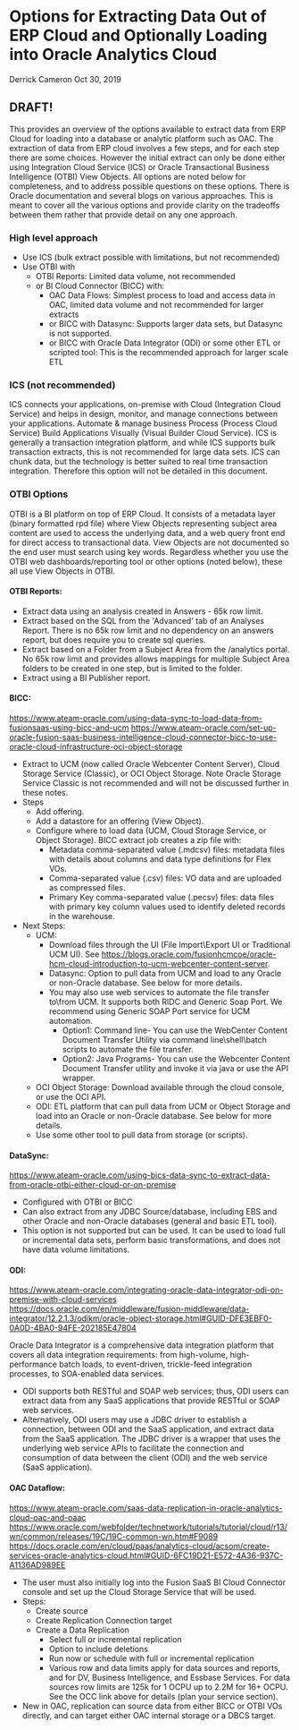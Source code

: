 # Options for Extracting Data Out of ERP Cloud and Optionally Loading into Oracle Analytics Cloud

Derrick Cameron
Oct 30, 2019

## **DRAFT!**

This provides an overview of the options available to extract data from ERP Cloud for loading into a database or analytic platform such as OAC.  The extraction of data from ERP cloud involves a few steps, and for each step there are some choices.  However the initial extract can only be done either using Integration Cloud Service (ICS) or Oracle Transactional Business Intelligence (OTBI) View Objects.  All options are noted below for completeness, and to address possible questions on these options.  There is Oracle documentation and several blogs on various approaches.  This is meant to cover all the various options and provide clarity on the tradeoffs between them rather that provide detail on any one approach.

### **High level approach**

- Use ICS (bulk extract possible with limitations, but not recommended)
- Use OTBI with
    - OTBI Reports: Limited data volume, not recommended
    - or BI Cloud Connector (BICC) with:
        - OAC Data Flows: Simplest process to load and access data in OAC, limited data volume and not recommended for larger extracts
        - or BICC with Datasync: Supports larger data sets, but Datasync is not supported.
        - or BICC with Oracle Data Integrator (ODI) or some other ETL or scripted tool: This is the recommended approach for larger scale ETL

### **ICS (not recommended)**

ICS connects your applications, on-premise with Cloud (Integration Cloud Service) and helps in design, monitor, and manage connections between your applications. Automate & manage business Process (Process Cloud Service) Build Applications Visually (Visual Builder Cloud Service).  ICS is generally a transaction integration platform, and while ICS supports bulk transaction extracts, this is not recommended for large data sets.  ICS can chunk data, but the technology is better suited to real time transaction integration.  Therefore this option will not be detailed in this document.

### **OTBI Options**

OTBI is a BI platform on top of ERP Cloud.  It consists of a metadata layer (binary formatted rpd file) where View Objects representing subject area content are used to access the underlying data, and a web query front end for direct access to transactional data.  View Objects are not documented so the end user must search using key words.  Regardless whether you use the OTBI web dashboards/reporting tool or other options (noted below), these all use View Objects in OTBI.

#### **OTBI Reports:**

- Extract data using an analysis created in Answers - 65k row limit.
- Extract based on the SQL from the 'Advanced' tab of an Analyses Report.  There is no 65k row limit and no dependency on an answers report, but does require you to create sql queries.
- Extract based on a Folder from a Subject Area from the /analytics portal.  No 65k row limit and provides allows mappings for multiple Subject Area folders to be created in one step, but is limited to the folder.
- Extract using a BI Publisher report.

#### **BICC:**

https://www.ateam-oracle.com/using-data-sync-to-load-data-from-fusionsaas-using-bicc-and-ucm
https://www.ateam-oracle.com/set-up-oracle-fusion-saas-business-intelligence-cloud-connector-bicc-to-use-oracle-cloud-infrastructure-oci-object-storage

- Extract to UCM (now called Oracle Webcenter Content Server), Cloud Storage Service (Classic), or OCI Object Storage.  Note Oracle Storage Service Classic is not recommended and will not be discussed further in these notes.
- Steps
    - Add offering.
    - Add a datastore for an offering (View Object).
    - Configure where to load data (UCM, Cloud Storage Service, or Object Storage).  BICC extract job creates a zip file with: 
        - Metadata comma-separated value (.mdcsv) files: metadata files with details about columns and data type definitions for Flex VOs.
        - Comma-separated value (.csv) files: VO data and are uploaded as compressed files.
        - Primary Key comma-separated value (.pecsv) files: data files with primary key column values used to identify deleted records in the warehouse.
- Next Steps:
    - UCM:  
        - Download files through the UI (File Import\Export UI or Traditional UCM UI).  See https://blogs.oracle.com/fusionhcmcoe/oracle-hcm-cloud-introduction-to-ucm-webcenter-content-server.
        - Datasync: Option to pull data from UCM and load to any Oracle or non-Oracle database.  See below for more details.
        - You may also use web services to automate the file transfer to\from UCM. It supports both RIDC and Generic Soap Port. We recommend using Generic SOAP Port service for UCM automation.
            - Option1: Command line- You can use the WebCenter Content Document Transfer Utility via command line\shell\batch scripts to automate the file transfer.
            - Option2: Java Programs- You can use the Webcenter Content Document Transfer utility and invoke it via java or use the API wrapper.
    - OCI Object Storage:  Download available through the cloud console, or use the OCI API.
    - ODI: ETL platform that can pull data from UCM or Object Storage and load into an Oracle or non-Oracle database.  See below for more details.
    - Use some other tool to pull data from storage (or scripts).

#### **DataSync:**

https://www.ateam-oracle.com/using-bics-data-sync-to-extract-data-from-oracle-otbi-either-cloud-or-on-premise

- Configured with OTBI or BICC
- Can also extract from any JDBC Source/database, including EBS and other Oracle and non-Oracle databases (general and basic ETL tool).
- This option is not supported but can be used.  It can be used to load full or incremental data sets, perform basic transformations, and does not have data volume limitations.

#### **ODI:**

https://www.ateam-oracle.com/integrating-oracle-data-integrator-odi-on-premise-with-cloud-services
https://docs.oracle.com/en/middleware/fusion-middleware/data-integrator/12.2.1.3/odikm/oracle-object-storage.html#GUID-DFE3EBF0-0A0D-4BA0-94FE-202185E47804

Oracle Data Integrator is a comprehensive data integration platform that covers all data integration requirements: from high-volume, high-performance batch loads, to event-driven, trickle-feed integration processes, to SOA-enabled data services.

- ODI supports both RESTful and SOAP web services; thus, ODI users can extract data from any SaaS applications that provide RESTful or SOAP web services.
- Alternatively, ODI users may use a JDBC driver to establish a connection, between ODI and the SaaS application, and extract data from the SaaS application.  The JDBC driver is a wrapper that uses the underlying web service APIs to facilitate the connection and consumption of data between the client (ODI) and the web service (SaaS application).

#### **OAC Dataflow:**

https://www.ateam-oracle.com/saas-data-replication-in-oracle-analytics-cloud-oac-and-oaac
https://www.oracle.com/webfolder/technetwork/tutorials/tutorial/cloud/r13/wn/common/releases/19C/19C-common-wn.htm#F9089
https://docs.oracle.com/en/cloud/paas/analytics-cloud/acsom/create-services-oracle-analytics-cloud.html#GUID-6FC19D21-E572-4A36-937C-A1136AD989EE

- The user must also initially log into the Fusion SaaS BI Cloud Connector console and set up the Cloud Storage Service that will be used.
- Steps:
    - Create source
    - Create Replication Connection target
    - Create a Data Replication
        - Select full or incremental replication
        - Option to include deletions
        - Run now or schedule with full or incremental replication
        - Various row and data limits apply for data sources and reports, and for DV, Business Intelligence, and Essbase Services.  For data sources row limits are 125k for 1 OCPU up to 2.2M for 16+ OCPU.  See the OCC link above for details (plan your service section).
- New in OAC, replication can source data from either BICC or OTBI VOs directly, and can target either OAC internal storage or a DBCS target.
